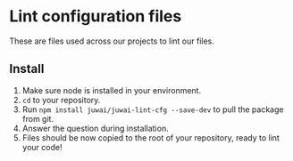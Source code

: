 # Lint configuration files

These are files used across our projects to lint our files.

## Install

1. Make sure node is installed in your environment.
1. `cd` to your repository.
1. Run `npm install juwai/juwai-lint-cfg --save-dev` to pull the package from git.
1. Answer the question during installation.
1. Files should be now copied to the root of your repository, ready to lint your code!
